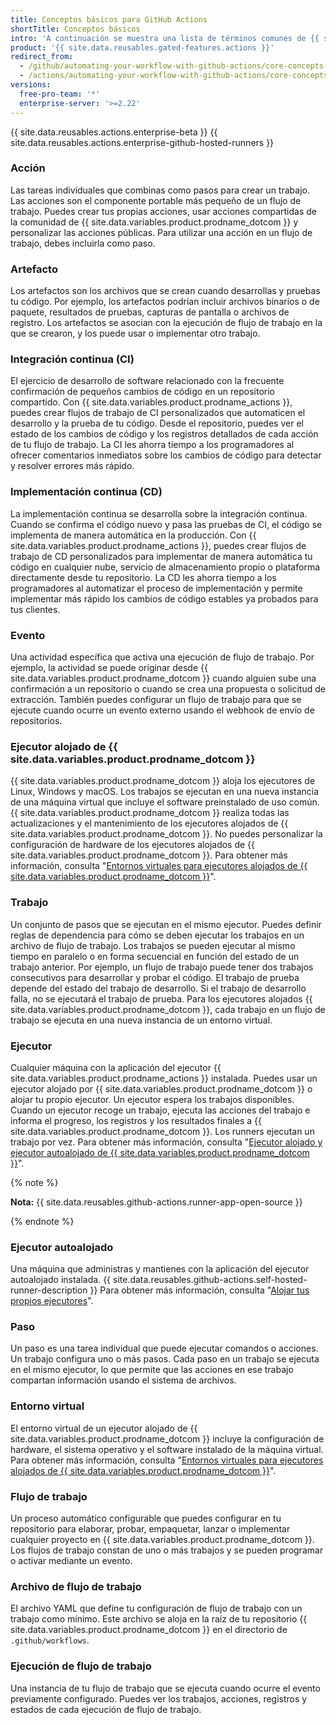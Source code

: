 ```yaml
---
title: Conceptos básicos para GitHub Actions
shortTitle: Conceptos básicos
intro: 'A continuación se muestra una lista de términos comunes de {{ site.data.variables.product.prodname_actions }} que utilizamos en nuestros sitios y documentación de {{ site.data.variables.product.prodname_actions }}.'
product: '{{ site.data.reusables.gated-features.actions }}'
redirect_from:
  - /github/automating-your-workflow-with-github-actions/core-concepts-for-github-actions
  - /actions/automating-your-workflow-with-github-actions/core-concepts-for-github-actions
versions:
  free-pro-team: '*'
  enterprise-server: '>=2.22'
---
```


{{ site.data.reusables.actions.enterprise-beta }}
{{ site.data.reusables.actions.enterprise-github-hosted-runners }}

### Acción

Las tareas individuales que combinas como pasos para crear un trabajo. Las acciones son el componente portable más pequeño de un flujo de trabajo. Puedes crear tus propias acciones, usar acciones compartidas de la comunidad de {{ site.data.variables.product.prodname_dotcom }} y personalizar las acciones públicas. Para utilizar una acción en un flujo de trabajo, debes incluirla como paso.

### Artefacto

Los artefactos son los archivos que se crean cuando desarrollas y pruebas tu código. Por ejemplo, los artefactos podrían incluir archivos binarios o de paquete, resultados de pruebas, capturas de pantalla o archivos de registro. Los artefactos se asocian con la ejecución de flujo de trabajo en la que se crearon, y los puede usar o implementar otro trabajo.

### Integración continua (CI)

El ejercicio de desarrollo de software relacionado con la frecuente confirmación de pequeños cambios de código en un repositorio compartido. Con {{ site.data.variables.product.prodname_actions }}, puedes crear flujos de trabajo de CI personalizados que automaticen el desarrollo y la prueba de tu código. Desde el repositorio, puedes ver el estado de los cambios de código y los registros detallados de cada acción de tu flujo de trabajo. La CI les ahorra tiempo a los programadores al ofrecer comentarios inmediatos sobre los cambios de código para detectar y resolver errores más rápido.

### Implementación continua (CD)

La implementación continua se desarrolla sobre la integración continua. Cuando se confirma el código nuevo y pasa las pruebas de CI, el código se implementa de manera automática en la producción. Con {{ site.data.variables.product.prodname_actions }}, puedes crear flujos de trabajo de CD personalizados para implementar de manera automática tu código en cualquier nube, servicio de almacenamiento propio o plataforma directamente desde tu repositorio. La CD les ahorra tiempo a los programadores al automatizar el proceso de implementación y permite implementar más rápido los cambios de código estables ya probados para tus clientes.

### Evento

Una actividad específica que activa una ejecución de flujo de trabajo. Por ejemplo, la actividad se puede originar desde {{ site.data.variables.product.prodname_dotcom }} cuando alguien sube una confirmación a un repositorio o cuando se crea una propuesta o solicitud de extracción. También puedes configurar un flujo de trabajo para que se ejecute cuando ocurre un evento externo usando el webhook de envío de repositorios.

### Ejecutor alojado de {{ site.data.variables.product.prodname_dotcom }}
{{ site.data.variables.product.prodname_dotcom }} aloja los ejecutores de Linux, Windows y macOS. Los trabajos se ejecutan en una nueva instancia de una máquina virtual que incluye el software preinstalado de uso común. {{ site.data.variables.product.prodname_dotcom }} realiza todas las actualizaciones y el mantenimiento de los ejecutores alojados de {{ site.data.variables.product.prodname_dotcom }}. No puedes personalizar la configuración de hardware de los ejecutores alojados de {{ site.data.variables.product.prodname_dotcom }}. Para obtener más información, consulta "[Entornos virtuales para ejecutores alojados de {{ site.data.variables.product.prodname_dotcom }}](/github/automating-your-workflow-with-github-actions/virtual-environments-for-github-hosted-runners)".

### Trabajo

Un conjunto de pasos que se ejecutan en el mismo ejecutor. Puedes definir reglas de dependencia para cómo se deben ejecutar los trabajos en un archivo de flujo de trabajo. Los trabajos se pueden ejecutar al mismo tiempo en paralelo o en forma secuencial en función del estado de un trabajo anterior. Por ejemplo, un flujo de trabajo puede tener dos trabajos consecutivos para desarrollar y probar el código. El trabajo de prueba depende del estado del trabajo de desarrollo. Si el trabajo de desarrollo falla, no se ejecutará el trabajo de prueba. Para los ejecutores alojados {{ site.data.variables.product.prodname_dotcom }}, cada trabajo en un flujo de trabajo se ejecuta en una nueva instancia de un entorno virtual.

### Ejecutor

Cualquier máquina con la aplicación del ejecutor {{ site.data.variables.product.prodname_actions }} instalada. Puedes usar un ejecutor alojado por {{ site.data.variables.product.prodname_dotcom }} o alojar tu propio ejecutor. Un ejecutor espera los trabajos disponibles. Cuando un ejecutor recoge un trabajo, ejecuta las acciones del trabajo e informa el progreso, los registros y los resultados finales a {{ site.data.variables.product.prodname_dotcom }}. Los runners ejecutan un trabajo por vez. Para obtener más información, consulta "[Ejecutor alojado y ejecutor autoalojado de {{ site.data.variables.product.prodname_dotcom }}](#github-hosted-runner)[](#self-hosted-runner)".

{% note %}

**Nota:** {{ site.data.reusables.github-actions.runner-app-open-source }}

{% endnote %}

### Ejecutor autoalojado

Una máquina que administras y mantienes con la aplicación del ejecutor autoalojado instalada. {{ site.data.reusables.github-actions.self-hosted-runner-description }} Para obtener más información, consulta "[Alojar tus propios ejecutores](/github/automating-your-workflow-with-github-actions/hosting-your-own-runners)".

### Paso

Un paso es una tarea individual que puede ejecutar comandos o acciones. Un trabajo configura uno o más pasos. Cada paso en un trabajo se ejecuta en el mismo ejecutor, lo que permite que las acciones en ese trabajo compartan información usando el sistema de archivos.

### Entorno virtual

El entorno virtual de un ejecutor alojado de {{ site.data.variables.product.prodname_dotcom }} incluye la configuración de hardware, el sistema operativo y el software instalado de la máquina virtual. Para obtener más información, consulta "[Entornos virtuales para ejecutores alojados de {{ site.data.variables.product.prodname_dotcom }}](/github/automating-your-workflow-with-github-actions/virtual-environments-for-github-hosted-runners)".

### Flujo de trabajo

Un proceso automático configurable que puedes configurar en tu repositorio para elaborar, probar, empaquetar, lanzar o implementar cualquier proyecto en {{ site.data.variables.product.prodname_dotcom }}. Los flujos de trabajo constan de uno o más trabajos y se pueden programar o activar mediante un evento.

### Archivo de flujo de trabajo

El archivo YAML que define tu configuración de flujo de trabajo con un trabajo como mínimo. Este archivo se aloja en la raíz de tu repositorio {{ site.data.variables.product.prodname_dotcom }} en el directorio de `.github/workflows`.

### Ejecución de flujo de trabajo

Una instancia de tu flujo de trabajo que se ejecuta cuando ocurre el evento previamente configurado. Puedes ver los trabajos, acciones, registros y estados de cada ejecución de flujo de trabajo.
